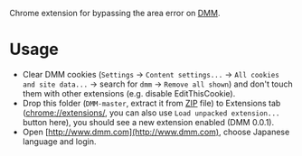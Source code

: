 
Chrome extension for bypassing the area error on [DMM](http://www.dmm.com).

# Usage

* Clear DMM cookies (`Settings` -> `Content settings...` -> `All cookies and site data...` -> search for `dmm` -> `Remove all shown`) and don't touch them with other extensions (e.g. disable EditThisCookie).
* Drop this folder (`DMM-master`, extract it from [ZIP](https://github.com/gakada/DMM/archive/master.zip) file) to Extensions tab ([chrome://extensions/](chrome://extensions/), you can also use `Load unpacked extension...` button here), you should see a new extension enabled (DMM 0.0.1).
* Open [http://www.dmm.com](http://www.dmm.com), choose Japanese language and login.
